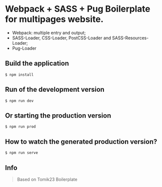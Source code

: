 
# Webpack + SASS + Pug Boilerplate for multipages website.

- Webpack: multiple entry and output;
- SASS-Loader, CSS-Loader, PostCSS-Loader and SASS-Resources-Loader;
- Pug-Loader

## Build the application
```
$ npm install
```

## Run of the development version
```
$ npm run dev
```

## Or starting the production version
```
$ npm run prod
```

## How to watch the generated production version?
```
$ npm run serve
```

## Info
> Based on Tomik23 Boilerplate